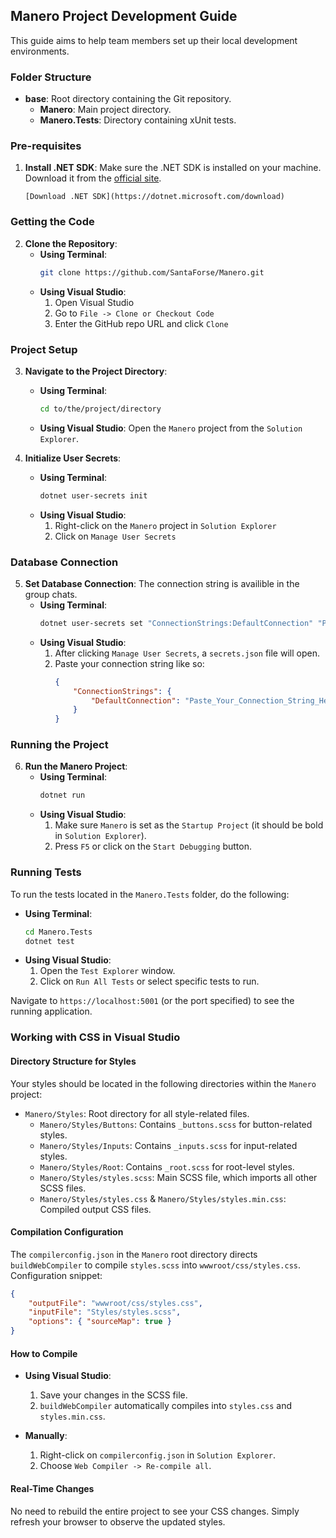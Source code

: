 ﻿## Manero Project Development Guide

This guide aims to help team members set up their local development environments.

### Folder Structure

- **base**: Root directory containing the Git repository.
  - **Manero**: Main project directory.
  - **Manero.Tests**: Directory containing xUnit tests.

### Pre-requisites

1. **Install .NET SDK**: Make sure the .NET SDK is installed on your machine. Download it from the [official site](https://dotnet.microsoft.com/download).

   `[Download .NET SDK](https://dotnet.microsoft.com/download)`

### Getting the Code

2. **Clone the Repository**:
   - **Using Terminal**:
     ```bash
     git clone https://github.com/SantaForse/Manero.git
     ```
   - **Using Visual Studio**:
     1. Open Visual Studio
     2. Go to `File -> Clone or Checkout Code`
     3. Enter the GitHub repo URL and click `Clone`

### Project Setup

3. **Navigate to the Project Directory**:

   - **Using Terminal**:
     ```bash
     cd to/the/project/directory
     ```
   - **Using Visual Studio**: Open the `Manero` project from the `Solution Explorer`.

4. **Initialize User Secrets**:
   - **Using Terminal**:
     ```bash
     dotnet user-secrets init
     ```
   - **Using Visual Studio**:
     1. Right-click on the `Manero` project in `Solution Explorer`
     2. Click on `Manage User Secrets`

### Database Connection

5. **Set Database Connection**:
   The connection string is availible in the group chats.
   - **Using Terminal**:
     ```bash
     dotnet user-secrets set "ConnectionStrings:DefaultConnection" "Paste_Your_Connection_String_Here"
     ```
   - **Using Visual Studio**:
     1. After clicking `Manage User Secrets`, a `secrets.json` file will open.
     2. Paste your connection string like so:
        ```json
        {
        	"ConnectionStrings": {
        		"DefaultConnection": "Paste_Your_Connection_String_Here"
        	}
        }
        ```

### Running the Project

6. **Run the Manero Project**:
   - **Using Terminal**:
     ```bash
     dotnet run
     ```
   - **Using Visual Studio**:
     1. Make sure `Manero` is set as the `Startup Project` (it should be bold in `Solution Explorer`).
     2. Press `F5` or click on the `Start Debugging` button.

### Running Tests

To run the tests located in the `Manero.Tests` folder, do the following:

- **Using Terminal**:
  ```bash
  cd Manero.Tests
  dotnet test
  ```
- **Using Visual Studio**:
  1.  Open the `Test Explorer` window.
  2.  Click on `Run All Tests` or select specific tests to run.

Navigate to `https://localhost:5001` (or the port specified) to see the running application.

### Working with CSS in Visual Studio

#### Directory Structure for Styles

Your styles should be located in the following directories within the `Manero` project:

- `Manero/Styles`: Root directory for all style-related files.
  - `Manero/Styles/Buttons`: Contains `_buttons.scss` for button-related styles.
  - `Manero/Styles/Inputs`: Contains `_inputs.scss` for input-related styles.
  - `Manero/Styles/Root`: Contains `_root.scss` for root-level styles.
  - `Manero/Styles/styles.scss`: Main SCSS file, which imports all other SCSS files.
  - `Manero/Styles/styles.css` & `Manero/Styles/styles.min.css`: Compiled output CSS files.

#### Compilation Configuration

The `compilerconfig.json` in the `Manero` root directory directs `buildWebCompiler` to compile `styles.scss` into `wwwroot/css/styles.css`. Configuration snippet:

```json
{
	"outputFile": "wwwroot/css/styles.css",
	"inputFile": "Styles/styles.scss",
	"options": { "sourceMap": true }
}
```

#### How to Compile

- **Using Visual Studio**:

  1. Save your changes in the SCSS file.
  2. `buildWebCompiler` automatically compiles into `styles.css` and `styles.min.css`.

- **Manually**:
  1. Right-click on `compilerconfig.json` in `Solution Explorer`.
  2. Choose `Web Compiler -> Re-compile all`.

#### Real-Time Changes

No need to rebuild the entire project to see your CSS changes. Simply refresh your browser to observe the updated styles.
